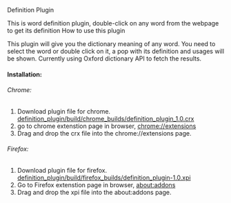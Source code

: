 Definition Plugin

This is word definition plugin, double-click on any word from the webpage to get its definition
How to use this plugin

This plugin will give you the dictionary meaning of any word. You need to select the word or double click on it, a pop with its definition and usages will be shown. Currently using Oxford dictionary API to fetch the results.
#### Installation:
###### Chrome:

1. Download plugin file for chrome.  [definition_plugin/build/chrome_builds/definition_plugin_1.0.crx](https://github.com/sbnajardhane/definition_plugin/blob/master/build/chrome_builds/definition_plugin_1.0.crx "definition_plugin/build/chrome_builds/definition_plugin_1.0.crx")
2. go to chrome extenstion page in browser, [chrome://extensions](chrome://extensions "chrome://extensions")
3. Drag and drop the crx file into the chrome://extensions page.

###### Firefox:

1. Download plugin file for firefox. [definition_plugin/build/firefox_builds/definition_plugin-1.0.xpi](https://github.com/sbnajardhane/definition_plugin/blob/master/build/firefox_builds/definition_plugin-1.0.xpi "definition_plugin/build/firefox_builds/definition_plugin-1.0.xpi")
2. Go to Firefox extenstion page in browser, [about:addons](about:addons "about:addons")
3. Drag and drop the xpi file into the about:addons page.
